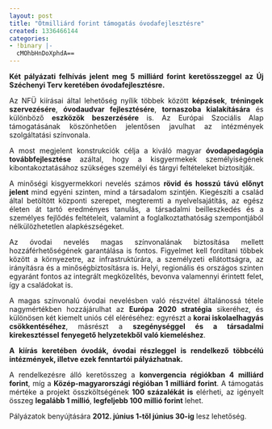 ```yaml
---
layout: post
title: "Ötmilliárd forint támogatás óvodafejlesztésre"
created: 1336466144
categories:
- !binary |-
  cMOhbHnDoXphdA==
---
```

<p style="text-align: justify;"><strong>Két pályázati felhívás jelent meg 5 milliárd forint keretösszeggel az Új Széchenyi Terv keretében óvodafejlesztésre.</strong></p><p style="text-align: justify;">Az NFÜ kiírásai által lehetőség nyílik többek között <strong>képzések</strong>, <strong>tréningek</strong> <strong>szervezésére</strong>, <strong>óvodaudvar fejlesztésére</strong>, <strong>tornaszoba kialakítására</strong> és különböző <strong>eszközök beszerzésére</strong> is. Az Európai Szociális Alap támogatásának köszönhetően jelentősen javulhat az intézmények szolgáltatási színvonala.</p><p style="text-align: justify;">A most megjelent konstrukciók célja a kiváló magyar <strong>óvodapedagógia továbbfejlesztése</strong> azáltal, hogy a kisgyermekek személyiségének kibontakoztatásához szükséges személyi és tárgyi feltételeket biztosítják.</p><p style="text-align: justify;">A minőségi kisgyermekkori nevelés számos <strong>rövid és hosszú távú előnyt jelent</strong> mind egyéni szinten, mind a társadalom szintjén. Kiegészíti a család által betöltött központi szerepet, megteremti a nyelvelsajátítás, az egész életen át tartó eredményes tanulás, a társadalmi beilleszkedés és a személyes fejlődés feltételeit, valamint a foglalkoztathatóság szempontjából nélkülözhetetlen alapkészségeket.</p><p style="text-align: justify;">Az óvodai nevelés magas színvonalának biztosítása mellett hozzáférhetőségének garantálása is fontos. Figyelmet kell fordítani többek között a környezetre, az infrastruktúrára, a személyzeti ellátottságra, az irányításra és a minőségbiztosításra is. Helyi, regionális és országos szinten egyaránt fontos az integrált megközelítés, bevonva valamennyi érintett felet, így a családokat is.</p><p style="text-align: justify;">A magas színvonalú óvodai nevelésben való részvétel általánossá tétele nagymértékben hozzájárulhat az <strong>Európa 2020 stratégia</strong> sikeréhez, és különösen két kiemelt uniós cél eléréséhez: egyrészt a <strong>korai iskolaelhagyás csökkentéséhez</strong>, másrészt a <strong>szegénységgel és a társadalmi kirekesztéssel</strong> <strong>fenyegető helyzetekből való kiemeléshez</strong>.</p><p style="text-align: justify;"><strong>A kiírás keretében óvodák, óvodai részleggel is rendelkező többcélú intézmények, illetve ezek fenntartói pályázhatnak.</strong></p><p style="text-align: justify;">A rendelkezésre álló keretösszeg a <strong>konvergencia régiókban 4 milliárd forint</strong>, míg a <strong>Közép-magyarországi régióban 1 milliárd forint</strong>. A támogatás mértéke a projekt összköltségének <strong>100 százalékát is</strong> elérheti, az igényelt összeg <strong>legalább 1 millió</strong>, <strong>legfeljebb 100 millió forint</strong> lehet.</p><p style="text-align: justify;">Pályázatok benyújtására <strong>2012. június 1-től június 30-ig</strong> lesz lehetőség.</p>
